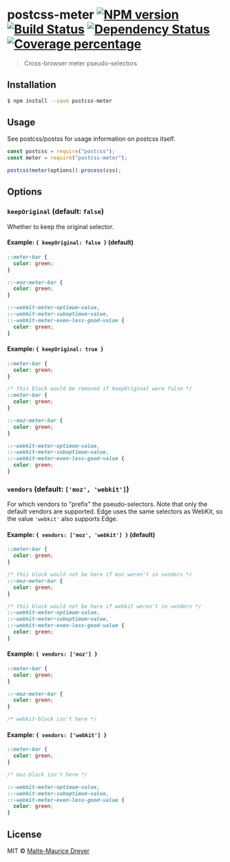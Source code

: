 # postcss-meter [![NPM version][npm-image]][npm-url] [![Build Status][travis-image]][travis-url] [![Dependency Status][daviddm-image]][daviddm-url] [![Coverage percentage][coveralls-image]][coveralls-url]

> Cross-browser meter pseudo-selectors

## Installation

```sh
$ npm install --save postcss-meter
```

## Usage

See postcss/postss for usage information on postcss itself.

```js
const postcss = require("postcss");
const meter = require("postcss-meter");

postcss(meter(options)).process(css);
```

## Options

### `keepOriginal` (default: `false`)

Whether to keep the original selector.

#### Example: `{ keepOriginal: false }` (default)

```css
::meter-bar {
  color: green;
}
```

```css
::-moz-meter-bar {
  color: green;
}

::-webkit-meter-optimum-value,
::-webkit-meter-suboptimum-value,
::-webkit-meter-even-less-good-value {
  color: green;
}
```

#### Example: `{ keepOriginal: true }`

```css
::meter-bar {
  color: green;
}
```

```css
/* this block would be removed if keepOriginal were false */
::meter-bar {
  color: green;
}

::-moz-meter-bar {
  color: green;
}

::-webkit-meter-optimum-value,
::-webkit-meter-suboptimum-value,
::-webkit-meter-even-less-good-value {
  color: green;
}
```

### `vendors` (default: `['moz', 'webkit']`)

For which vendors to "prefix" the pseudo-selectors. Note that only the default
vendors are supported. Edge uses the same selectors as WebKit, so the value `'webkit'` also supports Edge.

#### Example: `{ vendors: ['moz', 'webkit'] }` (default)

```css
::meter-bar {
  color: green;
}
```

```css
/* this block would not be here if moz weren't in vendors */
::-moz-meter-bar {
  color: green;
}

/* this block would not be here if webkit weren't in vendors */
::-webkit-meter-optimum-value,
::-webkit-meter-suboptimum-value,
::-webkit-meter-even-less-good-value {
  color: green;
}
```

#### Example: `{ vendors: ['moz'] }`

```css
::meter-bar {
  color: green;
}
```

```css
::-moz-meter-bar {
  color: green;
}

/* webkit-block isn't here */
```

#### Example: `{ vendors: ['webkit'] }`

```css
::meter-bar {
  color: green;
}
```

```css
/* moz-block isn't here */

::-webkit-meter-optimum-value,
::-webkit-meter-suboptimum-value,
::-webkit-meter-even-less-good-value {
  color: green;
}
```

## License

MIT © [Malte-Maurice Dreyer](https://github.com/Myhlamaeus)

[npm-image]: https://badge.fury.io/js/postcss-meter.svg
[npm-url]: https://npmjs.org/package/postcss-meter
[travis-image]: https://travis-ci.org/Myhlamaeus/postcss-meter.svg?branch=master
[travis-url]: https://travis-ci.org/Myhlamaeus/postcss-meter
[daviddm-image]: https://david-dm.org/Myhlamaeus/postcss-meter.svg?theme=shields.io
[daviddm-url]: https://david-dm.org/Myhlamaeus/postcss-meter
[coveralls-image]: https://coveralls.io/repos/Myhlamaeus/postcss-meter/badge.svg
[coveralls-url]: https://coveralls.io/r/Myhlamaeus/postcss-meter
